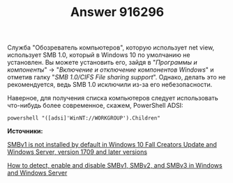 ﻿---
title: "Answer 916296"
se.owner.user_id: 240512
se.owner.display_name: "MSDN.WhiteKnight"
se.owner.link: "https://ru.stackoverflow.com/users/240512/msdn-whiteknight"
se.answer_id: 916296
se.question_id: 914372
se.post_type: answer
se.score: 1
se.is_accepted: False
---
<p>Служба "Обозреватель компьютеров", которую использует net view, использует SMB 1.0, который в Windows 10 по умолчанию не установлен. Вы можете установить его, зайдя в "<em>Программы и компоненты</em>" -> "<em>Включение и отключение компонентов Windows</em>" и отметив галку "<em>SMB 1.0/CIFS File sharing support</em>". Однако, делать это не рекомендуется, ведь SMB 1.0 исключили из-за его небезопасности.</p>

<p>Наверное, для получения списка компьютеров следует использовать что-нибудь более современное, скажем, PowerShell ADSI: </p>

<pre><code>powershell "([adsi]'WinNT://WORKGROUP').Children"
</code></pre>

<p><strong>Источники:</strong></p>

<p><a href="https://support.microsoft.com/en-nz/help/4034314/smbv1-is-not-installed-by-default-in-windows" rel="nofollow noreferrer">SMBv1 is not installed by default in Windows 10 Fall Creators Update and Windows Server, version 1709 and later versions</a></p>

<p><a href="https://support.microsoft.com/en-us/help/2696547/how-to-detect-enable-and-disable-smbv1-smbv2-and-smbv3-in-windows-and" rel="nofollow noreferrer">How to detect, enable and disable SMBv1, SMBv2, and SMBv3 in Windows and Windows Server</a></p>
